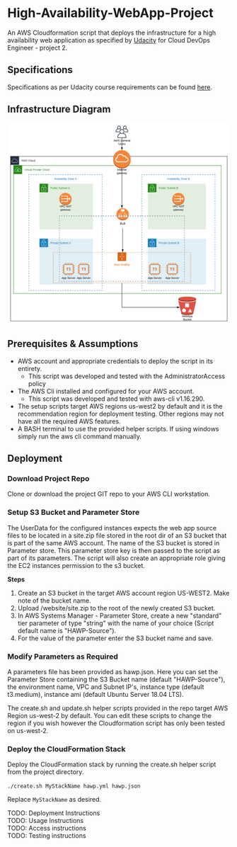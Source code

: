 # High-Availability-WebApp-Project

An AWS Cloudformation script that deploys the infrastructure for a high availability web application as specified by [Udacity](https://www,udacity.com) for Cloud DevOps Engineer - project 2. 

## Specifications

Specifications as per Udacity course requirements can be found [here](./documentation/project_specifications.md).

## Infrastructure Diagram

![Infrastructure Diagram](./documentation/High-Availability-WebApp-Project.svg)

## Prerequisites & Assumptions

- AWS account and appropriate credentials to deploy the script in its entirety. 
    - This script was developed and tested with the AdministratorAccess policy
- The AWS Cli installed and configured for your AWS account. 
    - This script was developed and tested with aws-cli v1.16.290.
- The setup scripts target AWS regions us-west2 by default and it is the recommendation region for deployment testing. Other regions may not have all the required AWS features.
- A BASH terminal to use the provided helper scripts. If using windows simply run the aws cli command manually. 

## Deployment

### Download Project Repo

Clone or download the project GIT repo to your AWS CLI workstation. 

### Setup S3 Bucket and Parameter Store

The UserData for the configured instances expects the web app source files to be located in a site.zip file stored in the root dir of an S3 bucket that is part of the same AWS account. The name of the S3 bucket is stored in Parameter store. This parameter store key is then passed to the script as part of its parameters. The script will also create an appropriate role giving the EC2 instances permission to the s3 bucket. 

**Steps**

1. Create an S3 bucket in the target AWS account region US-WEST2. Make note of the bucket name. 
2. Upload /website/site.zip to the root of the newly created S3 bucket. 
3. In AWS Systems Manager - Parameter Store, create a new "standard" tier parameter of type "string" with the name of your choice (Script default name is "HAWP-Source").
4. For the value of the parameter enter the S3 bucket name and save. 

### Modify Parameters as Required

A parameters file has been provided as hawp.json. Here you can set the Parameter Store containing the S3 Bucket name (default "HAWP-Source"),  the environment name, VPC and Subnet IP's, instance type (default t3.medium), instance ami (default Ubuntu Server 18.04 LTS).

The create.sh and update.sh helper scripts provided in the repo target AWS Region us-west-2 by default. You can edit these scripts to change the region if you wish however the Cloudformation script has only been tested on us-west-2.

### Deploy the CloudFormation Stack

Deploy the CloudFormation stack by running the create.sh helper script from the project directory. 

```./create.sh MyStackName hawp.yml hawp.json```

Replace `MyStackName` as desired.

TODO: Deployment Instructions  
TODO: Usage Instructions  
TODO: Access instructions  
TODO: Testing instructions
